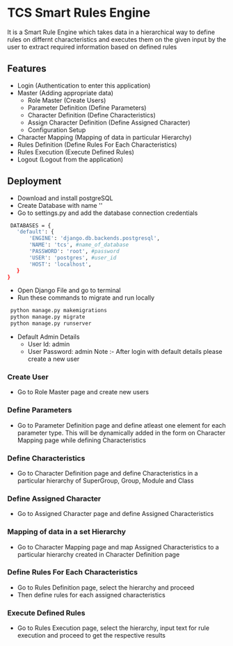 
# TCS Smart Rules Engine

It is a Smart Rule Engine which takes data in a hierarchical way to define rules on differnt characteristics and executes them on the given input by the user to extract required information based on defined rules

## Features

- Login (Authentication to enter this application)
- Master (Adding appropriate data)
    - Role Master (Create Users)
    - Parameter Definition (Define Parameters)
    - Character Definition (Define Characteristics)
    - Assign Character Definition (Define Assigned Character)
    - Configuration Setup
- Character Mapping (Mapping of data in particular Hierarchy)
- Rules Definition (Define Rules For Each Characteristics)
- Rules Execution (Execute Defined Rules)
- Logout (Logout from the application)

  
## Deployment

- Download and install postgreSQL
- Create Database with name ''
- Go to settings.py and add the database connection credentials
 ```bash
  DATABASES = {
    'default': {
        'ENGINE': 'django.db.backends.postgresql',
        'NAME': 'tcs', #name_of_database
        'PASSWORD': 'root', #password
        'USER': 'postgres', #user_id
        'HOST': 'localhost',
    }
}
```
- Open Django File and go to terminal
- Run these commands to migrate and run locally
 ```bash
  python manage.py makemigrations
  python manage.py migrate
  python manage.py runserver
```
- Default Admin Details 
    - User Id: admin
    - User Password: admin
Note :- After login with default details please create a new user 

### Create User  
- Go to Role Master page and create new users

### Define Parameters  
- Go to Parameter Definition page and define atleast one element for each parameter type. This will be dynamically added in the form on Character Mapping page while defining Characteristics

### Define Characteristics
- Go to Character Definition page and define Characteristics in a particular hierarchy of SuperGroup, Group, Module and Class

### Define Assigned Character
- Go to Assigned Character page and define Assigned Characteristics

### Mapping of data in a set Hierarchy
- Go to Character Mapping page and map Assigned Characteristics to a particular hierarchy created in Character Definition page

### Define Rules For Each Characteristics
- Go to Rules Definition page, select the hierarchy and proceed
- Then define rules for each assigned characteristics

### Execute Defined Rules
- Go to Rules Execution page, select the hierarchy, input text for rule execution and proceed to get the respective results